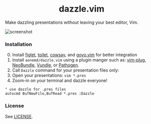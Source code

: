 <div align="center">
  <h1>
    dazzle.vim
  </h1>
</div>

Make dazzling presentations without leaving your best editor, Vim.

![screenshot](https://user-images.githubusercontent.com/16504838/110614591-2aa06200-819b-11eb-8fe1-772730a9fb81.png)

### Installation

0. Install [figlet](http://www.figlet.org/),
   [toilet](http://caca.zoy.org/wiki/toilet),
   [cowsay](https://web.archive.org/web/20071026043648/http://www.nog.net/~tony/warez/cowsay.shtml),
   and [goyo.vim](https://github.com/junegunn/goyo.vim) for better integration
1. Install `aonemd/dazzle.vim` using a plugin manger such as:
    [vim-plug](https://github.com/junegunn/vim-plug),
    [NeoBundle](https://github.com/Shougo/neobundle.vim),
    [Vundle](https://github.com/gmarik/Vundle.vim), or
    [Pathogen](https://github.com/tpope/vim-pathogen).
2. Call `Dazzle` command for your presentation files only:
3. Open your presentations: `vim *.pres`
4. Zoom-in on your terminal and dazzle everyone!
  ```viml
  " use dazzle for .pres files
  autocmd BufNewFile,BufRead *.pres :Dazzle
  ```

### License

See [LICENSE](https://github.com/aonemd/dazzle.vim/blob/master/LICENSE).
